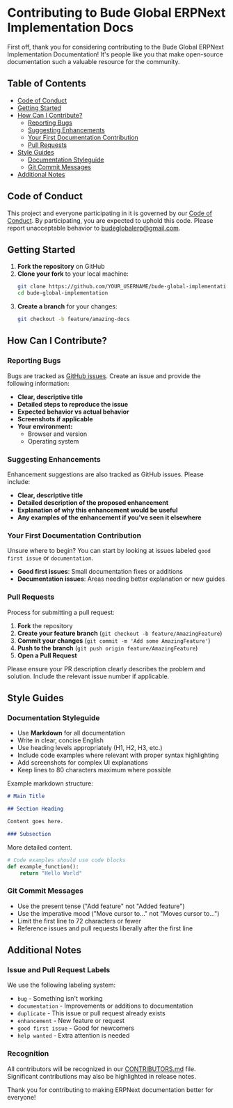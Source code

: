 # Contributing to Bude Global ERPNext Implementation Docs

First off, thank you for considering contributing to the Bude Global ERPNext Implementation Documentation! It's people like you that make open-source documentation such a valuable resource for the community.

## Table of Contents

- [Code of Conduct](#code-of-conduct)
- [Getting Started](#getting-started)
- [How Can I Contribute?](#how-can-i-contribute)
  - [Reporting Bugs](#reporting-bugs)
  - [Suggesting Enhancements](#suggesting-enhancements)
  - [Your First Documentation Contribution](#your-first-documentation-contribution)
  - [Pull Requests](#pull-requests)
- [Style Guides](#style-guides)
  - [Documentation Styleguide](#documentation-styleguide)
  - [Git Commit Messages](#git-commit-messages)
- [Additional Notes](#additional-notes)

## Code of Conduct

This project and everyone participating in it is governed by our [Code of Conduct](CODE_OF_CONDUCT.md). By participating, you are expected to uphold this code. Please report unacceptable behavior to [budeglobalerp@gmail.com](mailto:budeglobalerp@gmail.com).

## Getting Started

1. **Fork the repository** on GitHub
2. **Clone your fork** to your local machine:
   ```bash
   git clone https://github.com/YOUR_USERNAME/bude-global-implementation.git
   cd bude-global-implementation
   ```
3. **Create a branch** for your changes:
   ```bash
   git checkout -b feature/amazing-docs
   ```

## How Can I Contribute?

### Reporting Bugs

Bugs are tracked as [GitHub issues](https://github.com/BUDEGlobalEnterprise/bude-global-implementation/issues). Create an issue and provide the following information:

- **Clear, descriptive title**
- **Detailed steps to reproduce the issue**
- **Expected behavior vs actual behavior**
- **Screenshots if applicable**
- **Your environment:**
  - Browser and version
  - Operating system

### Suggesting Enhancements

Enhancement suggestions are also tracked as GitHub issues. Please include:

- **Clear, descriptive title**
- **Detailed description of the proposed enhancement**
- **Explanation of why this enhancement would be useful**
- **Any examples of the enhancement if you've seen it elsewhere**

### Your First Documentation Contribution

Unsure where to begin? You can start by looking at issues labeled `good first issue` or `documentation`.

- **Good first issues**: Small documentation fixes or additions
- **Documentation issues**: Areas needing better explanation or new guides

### Pull Requests

Process for submitting a pull request:

1. **Fork** the repository
2. **Create your feature branch** (`git checkout -b feature/AmazingFeature`)
3. **Commit your changes** (`git commit -m 'Add some AmazingFeature'`)
4. **Push to the branch** (`git push origin feature/AmazingFeature`)
5. **Open a Pull Request**

Please ensure your PR description clearly describes the problem and solution. Include the relevant issue number if applicable.

## Style Guides

### Documentation Styleguide

- Use **Markdown** for all documentation
- Write in clear, concise English
- Use heading levels appropriately (H1, H2, H3, etc.)
- Include code examples where relevant with proper syntax highlighting
- Add screenshots for complex UI explanations
- Keep lines to 80 characters maximum where possible

Example markdown structure:

````markdown
# Main Title

## Section Heading

Content goes here.

### Subsection
````
More detailed content.

````python
# Code examples should use code blocks
def example_function():
    return "Hello World"
````

### Git Commit Messages

- Use the present tense ("Add feature" not "Added feature")
- Use the imperative mood ("Move cursor to..." not "Moves cursor to...")
- Limit the first line to 72 characters or fewer
- Reference issues and pull requests liberally after the first line

## Additional Notes

### Issue and Pull Request Labels

We use the following labeling system:

- `bug` - Something isn't working
- `documentation` - Improvements or additions to documentation
- `duplicate` - This issue or pull request already exists
- `enhancement` - New feature or request
- `good first issue` - Good for newcomers
- `help wanted` - Extra attention is needed

### Recognition

All contributors will be recognized in our [CONTRIBUTORS.md](CONTRIBUTORS.md) file. Significant contributions may also be highlighted in release notes.

Thank you for contributing to making ERPNext documentation better for everyone!
